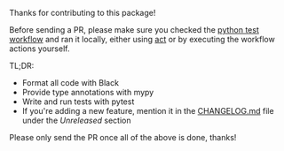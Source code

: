 Thanks for contributing to this package!

Before sending a PR, please make sure you checked the [python test workflow](.github/workflows/python-test.yml) and ran it locally, either using [act](https://nektosact.com) or by executing the workflow actions yourself.

TL;DR:
-  Format all code with Black
-  Provide type annotations with mypy
-  Write and run tests with pytest
-  If you're adding a new feature, mention it in the [CHANGELOG.md](CHANGELOG.md) file under the _Unreleased_ section

Please only send the PR once all of the above is done, thanks!